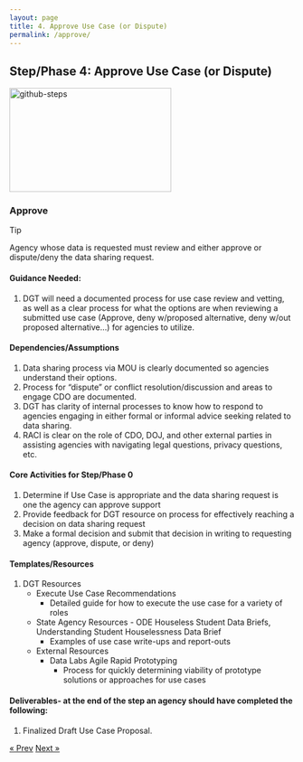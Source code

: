 ```yaml
---
layout: page
title: 4. Approve Use Case (or Dispute)
permalink: /approve/
---
```

## Step/Phase 4: Approve Use Case (or Dispute)
<img width="286" height="184" alt="github-steps" src="https://github.com/user-attachments/assets/c5a65f40-62e4-456b-897f-510ca7b36936" />

### Approve
> [!TIP]
> Agency whose data is requested must review and either approve or dispute/deny the data sharing request.
> 
#### Guidance Needed:  

1. DGT will need a documented process for use case review and vetting, as well as a clear process for what the options are when reviewing a submitted use case (Approve, deny w/proposed alternative, deny w/out proposed alternative…) for agencies to utilize.

#### Dependencies/Assumptions
1. Data sharing process via MOU is clearly documented so agencies understand their options.
2. Process for “dispute” or conflict resolution/discussion and areas to engage CDO are documented.
3. DGT has clarity of internal processes to know how to respond to agencies engaging in either formal or informal advice seeking related to data sharing.
4. RACI is clear on the role of CDO, DOJ, and other external parties in assisting agencies with navigating legal questions, privacy questions, etc.

#### Core Activities for Step/Phase 0
1. Determine if Use Case is appropriate and the data sharing request is one the agency can approve support
2. Provide feedback for DGT resource on process for effectively reaching a decision on data sharing request
3. Make a formal decision and submit that decision in writing to requesting agency (approve, dispute, or deny)

#### Templates/Resources
1. DGT Resources
     - Execute Use Case Recommendations 
       - Detailed guide for how to execute the use case for a variety of roles
     -  State Agency Resources
       - ODE Houseless Student Data Briefs, Understanding Student Houselessness Data Brief
         - Examples of use case write-ups and report-outs
     - External Resources
       - Data Labs Agile Rapid Prototyping
         - Process for quickly determining viability of prototype solutions or approaches for use cases

#### Deliverables- at the end of the step an agency should have completed the following:
1. Finalized Draft Use Case Proposal.

<!-- Pagination -->
<div class="pagination">
  <a class="pagination-item older" href="{{ site.baseurl }}/define">&laquo; Prev</a>
  <a class="pagination-item newer" href="{{ site.baseurl }}/implement">Next &raquo;</a>
</div>

